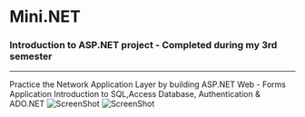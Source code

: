 # Mini.NET
### Introduction to ASP.NET project - Completed during my 3rd semester
____
Practice the Network Application Layer by building ASP.NET Web - Forms Application
Introduction to SQL,Access Database, Authentication & ADO.NET
![ScreenShot](https://user-images.githubusercontent.com/24827920/28061754-45ed4d88-6634-11e7-9c4b-2640083f311e.PNG)
![ScreenShot](https://user-images.githubusercontent.com/24827920/28061756-496452ea-6634-11e7-9a43-3b2ae2fdee50.PNG)
